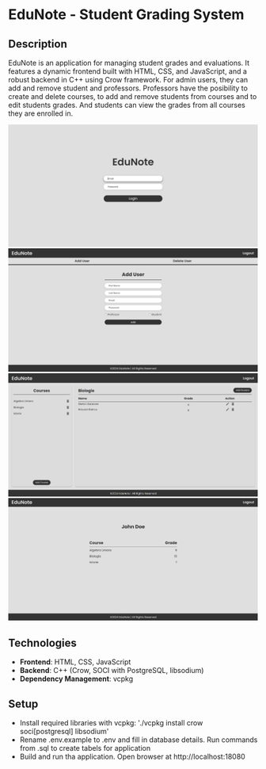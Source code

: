 # EduNote - Student Grading System

## Description

EduNote is an application for managing student grades and evaluations.
It features a dynamic frontend built with HTML, CSS, and JavaScript, and a robust backend in C++ using Crow framework.
For admin users, they can add and remove student and professors. Professors have the posibility to create and delete courses,
to add and remove students from courses and to edit students grades. And students can view the grades from all courses they are enrolled in.

![Login Page](assets/login_page.png)
![Admin Page](assets/admin_page.png)
![Professor Page](assets/professor_page.png)
![Student Page](assets/student_page.png)

## Technologies

-   **Frontend**: HTML, CSS, JavaScript
-   **Backend**: C++ (Crow, SOCI with PostgreSQL, libsodium)
-   **Dependency Management**: vcpkg

## Setup

-   Install required libraries with vcpkg: './vcpkg install crow soci[postgresql] libsodium'
-   Rename .env.example to .env and fill in database details. Run commands from .sql to create tabels for application
-   Build and run tha application. Open browser at http://localhost:18080
